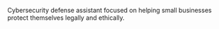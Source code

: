 Cybersecurity defense assistant focused on helping small businesses protect themselves legally and ethically.
